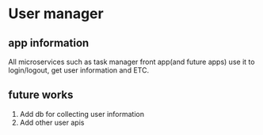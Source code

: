 # User manager
## app information
All microservices such as task manager front app(and future apps) use it to login/logout, get user information and ETC.

## future works
1. Add db for collecting user information
2. Add other user apis 


